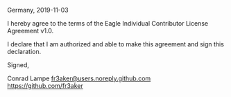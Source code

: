 Germany, 2019-11-03

I hereby agree to the terms of the Eagle Individual Contributor License
Agreement v1.0.

I declare that I am authorized and able to make this agreement and sign this
declaration.

Signed,

Conrad Lampe fr3aker@users.noreply.github.com https://github.com/fr3aker
